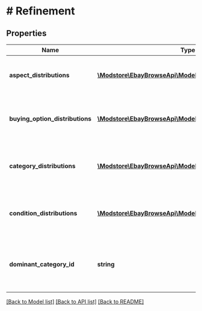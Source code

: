 # # Refinement

## Properties

Name | Type | Description | Notes
------------ | ------------- | ------------- | -------------
**aspect_distributions** | [**\Modstore\EbayBrowseApi\Model\AspectDistribution[]**](AspectDistribution.md) | An array of containers for the all the aspect refinements. | [optional]
**buying_option_distributions** | [**\Modstore\EbayBrowseApi\Model\BuyingOptionDistribution[]**](BuyingOptionDistribution.md) | An array of containers for the all the buying option refinements. | [optional]
**category_distributions** | [**\Modstore\EbayBrowseApi\Model\CategoryDistribution[]**](CategoryDistribution.md) | An array of containers for the all the category refinements. | [optional]
**condition_distributions** | [**\Modstore\EbayBrowseApi\Model\ConditionDistribution[]**](ConditionDistribution.md) | An array of containers for the all the condition refinements. | [optional]
**dominant_category_id** | **string** | The identifier of the category that most of the items are part of. | [optional]

[[Back to Model list]](../../README.md#models) [[Back to API list]](../../README.md#endpoints) [[Back to README]](../../README.md)
